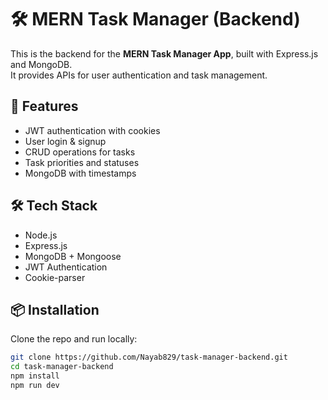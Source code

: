 # 🛠️ MERN Task Manager (Backend)

This is the backend for the **MERN Task Manager App**, built with Express.js and MongoDB.  
It provides APIs for user authentication and task management.

## 🚀 Features
- JWT authentication with cookies
- User login & signup
- CRUD operations for tasks
- Task priorities and statuses
- MongoDB with timestamps

## 🛠️ Tech Stack
- Node.js
- Express.js
- MongoDB + Mongoose
- JWT Authentication
- Cookie-parser

## 📦 Installation
Clone the repo and run locally:

```bash
git clone https://github.com/Nayab829/task-manager-backend.git
cd task-manager-backend
npm install
npm run dev
